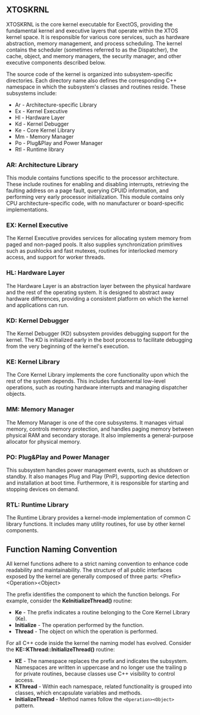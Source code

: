 ## XTOSKRNL
XTOSKRNL is the core kernel executable for ExectOS, providing the fundamental kernel and executive layers that operate
within the XTOS kernel space. It is responsible for various core services, such as hardware abstraction, memory
management, and process scheduling. The kernel contains the scheduler (sometimes referred to as the Dispatcher), the
cache, object, and memory managers, the security manager, and other executive components described below.

The source code of the kernel is organized into subsystem-specific directories. Each directory name also defines the
corresponding C++ namespace in which the subsystem's classes and routines reside. These subsystems include:

 * Ar - Architecture-specific Library
 * Ex - Kernel Executive
 * Hl - Hardware Layer
 * Kd - Kernel Debugger
 * Ke - Core Kernel Library
 * Mm - Memory Manager
 * Po - Plug&Play and Power Manager
 * Rtl - Runtime library

### AR: Architecture Library
This module contains functions specific to the processor architecture. These include routines for enabling and disabling
interrupts, retrieving the faulting address on a page fault, querying CPUID information, and performing very early
processor initialization. This module contains only CPU architecture-specific code, with no manufacturer or
board-specific implementations.

### EX: Kernel Executive
The Kernel Executive provides services for allocating system memory from paged and non-paged pools. It also supplies
synchronization primitives such as pushlocks and fast mutexes, routines for interlocked memory access, and support for
worker threads.

### HL: Hardware Layer
The Hardware Layer is an abstraction layer between the physical hardware and the rest of the operating system. It is
designed to abstract away hardware differences, providing a consistent platform on which the kernel and applications
can run.

### KD: Kernel Debugger
The Kernel Debugger (KD) subsystem provides debugging support for the kernel. The KD is initialized early in the boot
process to facilitate debugging from the very beginning of the kernel's execution.

### KE: Kernel Library
The Core Kernel Library implements the core functionality upon which the rest of the system depends. This includes
fundamental low-level operations, such as routing hardware interrupts and managing dispatcher objects.

### MM: Memory Manager
The Memory Manager is one of the core subsystems. It manages virtual memory, controls memory protection, and
handles paging memory between physical RAM and secondary storage. It also implements a general-purpose allocator for
physical memory.

### PO: Plug&Play and Power Manager
This subsystem handles power management events, such as shutdown or standby. It also manages Plug and Play (PnP),
supporting device detection and installation at boot time. Furthermore, it is responsible for starting and stopping
devices on demand.

### RTL: Runtime Library
The Runtime Library provides a kernel-mode implementation of common C library functions. It includes many utility
routines, for use by other kernel components.

## Function Naming Convention
All kernel functions adhere to a strict naming convention to enhance code readability and maintainability. The structure
of all public interfaces exposed by the kernel are generally composed of three parts:
&lt;Prefix&gt;&lt;Operation&gt;&lt;Object&gt;

The prefix identifies the component to which the function belongs. For example, consider the **KeInitializeThread()**
routine:
 * **Ke** - The prefix indicates a routine belonging to the Core Kernel Library (Ke).
 * **Initialize** - The operation performed by the function.
 * **Thread** - The object on which the operation is performed.

For all C++ code inside the kernel the naming model has evolved. Consider the **KE::KThread::InitializeThread()**
routine:
 * **KE** - The namespace replaces the prefix and indicates the subsystem. Namespaces are written in uppercase and no
            longer use the trailing p for private routines, because classes use C++ visibility to control access.
 * **KThread** - Within each namespace, related functionality is grouped into classes, which encapsulate variables and
                 methods.
 * **InitializeThread** - Method names follow the `<Operation><Object>` pattern.
 